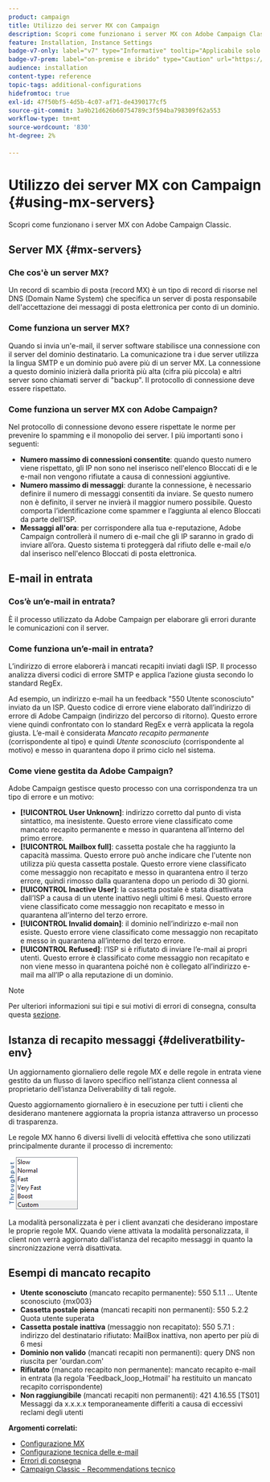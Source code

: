 ```yaml
---
product: campaign
title: Utilizzo dei server MX con Campaign
description: Scopri come funzionano i server MX con Adobe Campaign Classic
feature: Installation, Instance Settings
badge-v7-only: label="v7" type="Informative" tooltip="Applicabile solo a Campaign Classic v7"
badge-v7-prem: label="on-premise e ibrido" type="Caution" url="https://experienceleague.adobe.com/docs/campaign-classic/using/installing-campaign-classic/architecture-and-hosting-models/hosting-models-lp/hosting-models.html?lang=it" tooltip="Applicabile solo alle distribuzioni on-premise e ibride"
audience: installation
content-type: reference
topic-tags: additional-configurations
hidefromtoc: true
exl-id: 47f50bf5-4d5b-4c07-af71-de4390177cf5
source-git-commit: 3a9b21d626b60754789c3f594ba798309f62a553
workflow-type: tm+mt
source-wordcount: '830'
ht-degree: 2%

---
```


# Utilizzo dei server MX con Campaign {#using-mx-servers}



Scopri come funzionano i server MX con Adobe Campaign Classic.

## Server MX {#mx-servers}

### Che cos&#39;è un server MX?

Un record di scambio di posta (record MX) è un tipo di record di risorse nel DNS (Domain Name System) che specifica un server di posta responsabile dell&#39;accettazione dei messaggi di posta elettronica per conto di un dominio.

### Come funziona un server MX?

Quando si invia un&#39;e-mail, il server software stabilisce una connessione con il server del dominio destinatario. La comunicazione tra i due server utilizza la lingua SMTP e un dominio può avere più di un server MX. La connessione a questo dominio inizierà dalla priorità più alta (cifra più piccola) e altri server sono chiamati server di &quot;backup&quot;. Il protocollo di connessione deve essere rispettato.

### Come funziona un server MX con Adobe Campaign?

Nel protocollo di connessione devono essere rispettate le norme per prevenire lo spamming e il monopolio dei server. I più importanti sono i seguenti:

* **Numero massimo di connessioni consentite**: quando questo numero viene rispettato, gli IP non sono nel inserisco nell&#39;elenco Bloccati di e le e-mail non vengono rifiutate a causa di connessioni aggiuntive.
* **Numero massimo di messaggi**: durante la connessione, è necessario definire il numero di messaggi consentiti da inviare. Se questo numero non è definito, il server ne invierà il maggior numero possibile. Questo comporta l’identificazione come spammer e l’aggiunta al elenco Bloccati da parte dell’ISP.
* **Messaggi all&#39;ora**: per corrispondere alla tua e-reputazione, Adobe Campaign controllerà il numero di e-mail che gli IP saranno in grado di inviare all’ora. Questo sistema ti proteggerà dal rifiuto delle e-mail e/o dal inserisco nell&#39;elenco Bloccati di posta elettronica.

## E-mail in entrata

### Cos’è un’e-mail in entrata?

È il processo utilizzato da Adobe Campaign per elaborare gli errori durante le comunicazioni con il server.

### Come funziona un’e-mail in entrata?

L’indirizzo di errore elaborerà i mancati recapiti inviati dagli ISP. Il processo analizza diversi codici di errore SMTP e applica l’azione giusta secondo lo standard RegEx.

Ad esempio, un indirizzo e-mail ha un feedback &quot;550 Utente sconosciuto&quot; inviato da un ISP. Questo codice di errore viene elaborato dall’indirizzo di errore di Adobe Campaign (indirizzo del percorso di ritorno). Questo errore viene quindi confrontato con lo standard RegEx e verrà applicata la regola giusta. L’e-mail è considerata *Mancato recapito permanente* (corrispondente al tipo) e quindi *Utente sconosciuto* (corrispondente al motivo) e messo in quarantena dopo il primo ciclo nel sistema.

### Come viene gestita da Adobe Campaign?

Adobe Campaign gestisce questo processo con una corrispondenza tra un tipo di errore e un motivo:

* **[!UICONTROL User Unknown]**: indirizzo corretto dal punto di vista sintattico, ma inesistente. Questo errore viene classificato come mancato recapito permanente e messo in quarantena all’interno del primo errore.
* **[!UICONTROL Mailbox full]**: cassetta postale che ha raggiunto la capacità massima. Questo errore può anche indicare che l&#39;utente non utilizza più questa cassetta postale. Questo errore viene classificato come messaggio non recapitato e messo in quarantena entro il terzo errore, quindi rimosso dalla quarantena dopo un periodo di 30 giorni.
* **[!UICONTROL Inactive User]**: la cassetta postale è stata disattivata dall’ISP a causa di un utente inattivo negli ultimi 6 mesi. Questo errore viene classificato come messaggio non recapitato e messo in quarantena all’interno del terzo errore.
* **[!UICONTROL Invalid domain]**: il dominio nell’indirizzo e-mail non esiste. Questo errore viene classificato come messaggio non recapitato e messo in quarantena all’interno del terzo errore.
* **[!UICONTROL Refused]**: l’ISP si è rifiutato di inviare l’e-mail ai propri utenti. Questo errore è classificato come messaggio non recapitato e non viene messo in quarantena poiché non è collegato all’indirizzo e-mail ma all’IP o alla reputazione di un dominio.

>[!NOTE]
>
>Per ulteriori informazioni sui tipi e sui motivi di errori di consegna, consulta questa [sezione](../../delivery/using/understanding-delivery-failures.md#delivery-failure-types-and-reasons).

## Istanza di recapito messaggi {#deliveratbility-env}

Un aggiornamento giornaliero delle regole MX e delle regole in entrata viene gestito da un flusso di lavoro specifico nell’istanza client connessa al proprietario dell’istanza Deliverability di tali regole.

Questo aggiornamento giornaliero è in esecuzione per tutti i clienti che desiderano mantenere aggiornata la propria istanza attraverso un processo di trasparenza.

Le regole MX hanno 6 diversi livelli di velocità effettiva che sono utilizzati principalmente durante il processo di incremento:

![](assets/mx-rules-throughput.png)

La modalità personalizzata è per i client avanzati che desiderano impostare le proprie regole MX. Quando viene attivata la modalità personalizzata, il client non verrà aggiornato dall’istanza del recapito messaggi in quanto la sincronizzazione verrà disattivata.

## Esempi di mancato recapito

* **Utente sconosciuto** (mancato recapito permanente): 550 5.1.1 ... Utente sconosciuto {mx003}
* **Cassetta postale piena** (mancati recapiti non permanenti): 550 5.2.2 Quota utente superata
* **Cassetta postale inattiva** (messaggio non recapitato): 550 5.7.1 : indirizzo del destinatario rifiutato: MailBox inattiva, non aperto per più di 6 mesi
* **Dominio non valido** (mancati recapiti non permanenti): query DNS non riuscita per &#39;ourdan.com&#39;
* **Rifiutato** (mancato recapito non permanente): mancato recapito e-mail in entrata (la regola &#39;Feedback_loop_Hotmail&#39; ha restituito un mancato recapito corrispondente)
* **Non raggiungibile** (mancati recapiti non permanenti): 421 4.16.55 [TS01] Messaggi da x.x.x.x temporaneamente differiti a causa di eccessivi reclami degli utenti

**Argomenti correlati:**
* [Configurazione MX](../../installation/using/email-deliverability.md#mx-configuration)
* [Configurazione tecnica delle e-mail](../../installation/using/email-deliverability.md)
* [Errori di consegna](../../delivery/using/understanding-delivery-failures.md)
* [Campaign Classic - Recommendations tecnico](https://experienceleague.adobe.com/docs/deliverability-learn/deliverability-best-practice-guide/additional-resources/campaign/acc-technical-recommendations.html)
